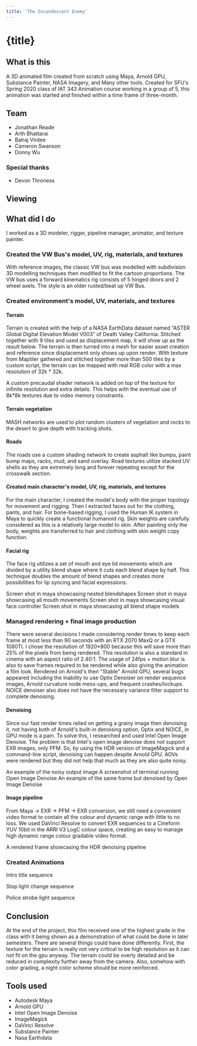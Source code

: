 ```yaml
---
title: 'The Incandescent Enemy'
---
```


<script>
  import YoutubeEmbed from '$lib/components/YoutubeEmbed.svelte';
</script>

# {title}

## What is this

A 3D animated film created from scratch using Maya, Arnold GPU, Substance Painter, NASA Imagery, and Many other tools. Created for SFU's Spring 2020 class of IAT 343 Animation course working in a group of 5, this animation was started and finished within a time frame of three-month.

## Team

- Jonathan Reade
- Arth Bhattarai
- Balraj Virdee
- Cameron Swanson
- Donny Wu

### Special thanks

- Devon Throness

## Viewing

<YoutubeEmbed code="_dXtt6MLA2A" />

## What did I do

I worked as a 3D modeler, rigger, pipeline manager, animator, and texture painter.

### Created the VW Bus's model, UV, rig, materials, and textures

With reference images, the classic VW bus was modelled with subdivision 3D modelling techniques then modified to fit the cartoon proportions. The VW bus uses a forward kinematics rig consists of 5 hinged doors and 2 wheel axels. The style is an older rusted/beat up VW Bus.

### Created environment's model, UV, materials, and textures

#### Terrain

Terrain is created with the help of a NASA EarthData dataset named “ASTER Global Digital Elevation Model V003” of Death Valley California. Stitched together with 9 tiles and used as displacement map, it will show up as the result below. The terrain is then turned into a mesh for easier asset creation and reference since displacement only shows up upon render. With texture from Maptiler gathered and stitched together more than 500 tiles by a custom script, the terrain can be mapped with real RGB color with a max resolution of 32k \* 32k.

A custom precaudal shader network is added on top of the texture for infinite resolution and extra details. This helps with the eventual use of 8k\*8k textures due to video memory constraints.

#### Terrain vegetation

MASH networks are used to plot random clusters of vegetation and rocks to the desert to give depth with tracking shots.

#### Roads

The roads use a custom shading network to create asphalt like bumps, paint bump maps, racks, mud, and sand overlay. Road textures utilize stacked UV shells as they are extremely long and forever repeating except for the crosswalk section.

#### Created main character's model, UV, rig, materials, and textures

For the main character, I created the model's body with the proper topology for movement and rigging. Then I extracted faces out for the clothing, pants, and hair. For bone-based rigging, I used the Human IK system in Maya to quickly create a functional humanoid rig. Skin weights are carefully considered as this is a relatively large model to skin. After painting only the body, weights are transferred to hair and clothing with skin weight copy function.

#### Facial rig

The face rig utilizes a set of mouth and eye lid movements which are divided by a utility blend shape where it cuts each blend shape by half. This technique doubles the amount of blend shapes and creates more possibilities for lip syncing and facial expressions.

Screen shot in maya showcasing nested blendshapes
Screen shot in maya showcasing all mouth movements
Screen shot in maya showcasing visual face controller
Screen shot in maya showcasing all blend shape models

### Managed rendering + final image production

There were several decisions I made considering render times to keep each frame at most less than 90 seconds with an RTX 2070 MaxQ or a GTX 1080TI. I chose the resolution of 1920\*800 because this will save more than 25% of the pixels from being rendered. This resolution is also a standard in cinema with an aspect ratio of 2.40:1. The usage of 24fps + motion blur is also to save frames required to be rendered while also giving the animation a film look. Rendered on Arnold's then "Stable" Arnold GPU, several bugs appeared including the inability to use Optix Denoiser on render sequence images, Arnold curvature node mess-ups, and frequent crashes/lockups. NOICE denoiser also does not have the necessary variance filter support to complete denoising.

#### Denoising

Since our fast render times relied on getting a grainy image then denoising it, not having both of Arnold's built-in denoising option, Optix and NOICE, in GPU mode is a pain. To solve this, I researched and used Intel Open Image Denoise. The problem is that Intel's open image denoise does not support EXR images, only PFM. So, by using the HDR version of ImageMagick and a command-line script, denoising can happen despite Arnold GPU. AOVs were rendered but they did not help that much as they are also quite noisy.

An example of the noisy output image
A screenshot of terminal running Open Image Denoise
An example of the same frame but denoised by Open Image Denoise

#### Image pipeline

From Maya → EXR → PFM → EXR conversion, we still need a convenient video format to contain all the colour and dynamic range with little to no loss. We used DaVinci Resolve to convert EXR sequences to a Cineform YUV 10bit in the ARRI V3 LogC colour space, creating an easy to manage high dynamic range colour gradable video format.

A rendered frame showcasing the HDR denoising pipeline

### Created Animations

Intro title sequence

Stop light change sequence

Police strobe light sequence

## Conclusion

At the end of the project, this film received one of the highest grade in the class with it being shown as a demonstration of what could be done in later semesters. There are several things could have done differently. First, the texture for the terrain is really not very critical to be high resolution as it can not fit on the gpu anyway. The terrain could be overly detailed and be reduced in complexity further away from the camera. Also, somehow with color grading, a night color scheme should be more reinforced.

## Tools used

- Autodesk Maya
- Arnold GPU
- Intel Open Image Denoise
- ImageMagick
- DaVinci Resolve
- Substance Painter
- Nasa Earthdata
